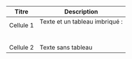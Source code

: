 | Titre | Description |
|-------|-------------|
| Cellule 1 | Texte et un tableau imbriqué : <br><br> | 
| | | Sous-titre | Autre Description |
| | |------------|--------------------|
| | | Contenu 1 | Description 1 |
| | | Contenu 2 | Description 2 |
| Cellule 2 | Texte sans tableau |

